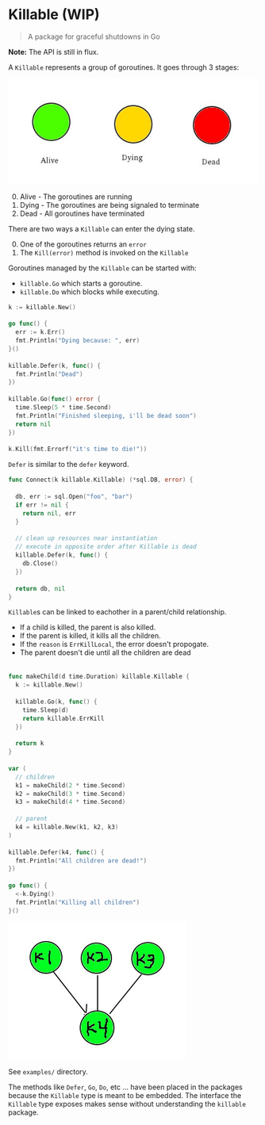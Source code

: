 # Killable (WIP) 

> A package for graceful shutdowns in Go

**Note:** The API is still in flux.

A `Killable` represents a group of goroutines. It goes through 3 stages:

![](images/states.jpg)

0. Alive - The goroutines are running
0. Dying - The goroutines are being signaled to terminate
0. Dead  - All goroutines have terminated

There are two ways a `Killable` can enter the dying state.

0. One of the goroutines returns an `error`
0. The `Kill(error)` method is invoked on the `Killable`

Goroutines managed by the `Killable` can be started with:

* `killable.Go` which starts a goroutine.
* `killable.Do` which blocks while executing.

``` go
k := killable.New()

go func() {
  err := k.Err()
  fmt.Println("Dying because: ", err)
}()

killable.Defer(k, func() {
  fmt.Println("Dead")
})

killable.Go(func() error {
  time.Sleep(5 * time.Second)
  fmt.Println("Finished sleeping, i'll be dead soon")
  return nil
})

k.Kill(fmt.Errorf("it's time to die!"))
```

`Defer` is similar to the `defer` keyword. 

``` go
func Connect(k killable.Killable) (*sql.DB, error) {

  db, err := sql.Open("foo", "bar")
  if err != nil {
    return nil, err
  }

  // clean up resources near instantiation
  // execute in opposite order after Killable is dead
  killable.Defer(k, func() {
    db.Close()
  })

  return db, nil
}
```

`Killable`s can be linked to eachother in a parent/child relationship.

* If a child is killed, the parent is also killed.
* If the parent is killed, it kills all the children.
* If the `reason` is `ErrKillLocal`, the error doesn't propogate.
* The parent doesn't die until all the children are dead

``` go

func makeChild(d time.Duration) killable.Killable {
  k := killable.New()

  killable.Go(k, func() {
    time.Sleep(d)
    return killable.ErrKill
  })

  return k
}

var (
  // children
  k1 = makeChild(2 * time.Second)
  k2 = makeChild(3 * time.Second)
  k3 = makeChild(4 * time.Second)

  // parent
  k4 = killable.New(k1, k2, k3)
)

killable.Defer(k4, func() {
  fmt.Println("All children are dead!")
})

go func() {
  <-k.Dying()
  fmt.Println("Killing all children")
}()

```

![](images/killable.gif)

See `examples/` directory.

The methods like `Defer`, `Go`, `Do`, etc ...  have been placed in the packages because the `Killable` type is meant to be embedded. The interface the `Killable` type exposes makes sense without understanding the `killable` package.

